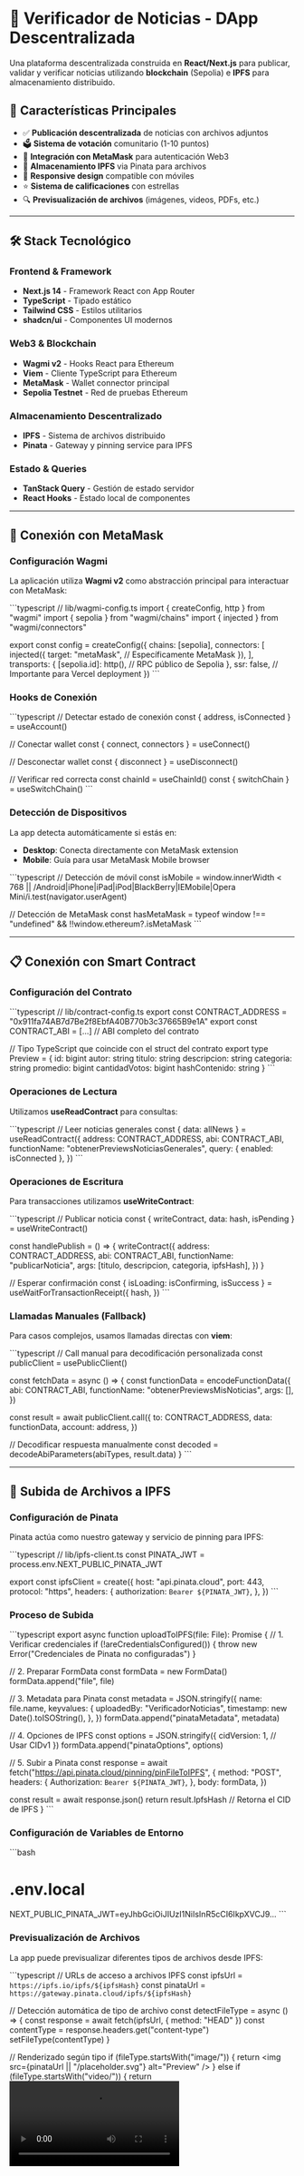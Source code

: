 # 📰 Verificador de Noticias - DApp Descentralizada

Una plataforma descentralizada construida en **React/Next.js** para publicar, validar y verificar noticias utilizando **blockchain** (Sepolia) e **IPFS** para almacenamiento distribuido.

## 🚀 Características Principales

- ✅ **Publicación descentralizada** de noticias con archivos adjuntos
- 🗳️ **Sistema de votación** comunitario (1-10 puntos)
- 🔗 **Integración con MetaMask** para autenticación Web3
- 📁 **Almacenamiento IPFS** via Pinata para archivos
- 📱 **Responsive design** compatible con móviles
- ⭐ **Sistema de calificaciones** con estrellas
- 🔍 **Previsualización de archivos** (imágenes, videos, PDFs, etc.)

---

## 🛠️ Stack Tecnológico

### **Frontend & Framework**
- **Next.js 14** - Framework React con App Router
- **TypeScript** - Tipado estático
- **Tailwind CSS** - Estilos utilitarios
- **shadcn/ui** - Componentes UI modernos

### **Web3 & Blockchain**
- **Wagmi v2** - Hooks React para Ethereum
- **Viem** - Cliente TypeScript para Ethereum
- **MetaMask** - Wallet connector principal
- **Sepolia Testnet** - Red de pruebas Ethereum

### **Almacenamiento Descentralizado**
- **IPFS** - Sistema de archivos distribuido
- **Pinata** - Gateway y pinning service para IPFS

### **Estado & Queries**
- **TanStack Query** - Gestión de estado servidor
- **React Hooks** - Estado local de componentes

---

## 🔗 Conexión con MetaMask

### **Configuración Wagmi**

La aplicación utiliza **Wagmi v2** como abstracción principal para interactuar con MetaMask:

\`\`\`typescript
// lib/wagmi-config.ts
import { createConfig, http } from "wagmi"
import { sepolia } from "wagmi/chains"
import { injected } from "wagmi/connectors"

export const config = createConfig({
  chains: [sepolia],
  connectors: [
    injected({
      target: "metaMask", // Específicamente MetaMask
    }),
  ],
  transports: {
    [sepolia.id]: http(), // RPC público de Sepolia
  },
  ssr: false, // Importante para Vercel deployment
})
\`\`\`

### **Hooks de Conexión**

\`\`\`typescript
// Detectar estado de conexión
const { address, isConnected } = useAccount()

// Conectar wallet
const { connect, connectors } = useConnect()

// Desconectar wallet
const { disconnect } = useDisconnect()

// Verificar red correcta
const chainId = useChainId()
const { switchChain } = useSwitchChain()
\`\`\`

### **Detección de Dispositivos**

La app detecta automáticamente si estás en:
- **Desktop**: Conecta directamente con MetaMask extension
- **Mobile**: Guía para usar MetaMask Mobile browser

\`\`\`typescript
// Detección de móvil
const isMobile = window.innerWidth < 768 || 
  /Android|iPhone|iPad|iPod|BlackBerry|IEMobile|Opera Mini/i.test(navigator.userAgent)

// Detección de MetaMask
const hasMetaMask = typeof window !== "undefined" && !!window.ethereum?.isMetaMask
\`\`\`

---

## 📋 Conexión con Smart Contract

### **Configuración del Contrato**

\`\`\`typescript
// lib/contract-config.ts
export const CONTRACT_ADDRESS = "0x911fa74AB7d7Be2f8EbfA40B770b3c37665B9e1A"
export const CONTRACT_ABI = [...] // ABI completo del contrato

// Tipo TypeScript que coincide con el struct del contrato
export type Preview = {
  id: bigint
  autor: string
  titulo: string
  descripcion: string
  categoria: string
  promedio: bigint
  cantidadVotos: bigint
  hashContenido: string
}
\`\`\`

### **Operaciones de Lectura**

Utilizamos **useReadContract** para consultas:

\`\`\`typescript
// Leer noticias generales
const { data: allNews } = useReadContract({
  address: CONTRACT_ADDRESS,
  abi: CONTRACT_ABI,
  functionName: "obtenerPreviewsNoticiasGenerales",
  query: { enabled: isConnected },
})
\`\`\`

### **Operaciones de Escritura**

Para transacciones utilizamos **useWriteContract**:

\`\`\`typescript
// Publicar noticia
const { writeContract, data: hash, isPending } = useWriteContract()

const handlePublish = () => {
  writeContract({
    address: CONTRACT_ADDRESS,
    abi: CONTRACT_ABI,
    functionName: "publicarNoticia",
    args: [titulo, descripcion, categoria, ipfsHash],
  })
}

// Esperar confirmación
const { isLoading: isConfirming, isSuccess } = useWaitForTransactionReceipt({
  hash,
})
\`\`\`

### **Llamadas Manuales (Fallback)**

Para casos complejos, usamos llamadas directas con **viem**:

\`\`\`typescript
// Call manual para decodificación personalizada
const publicClient = usePublicClient()

const fetchData = async () => {
  const functionData = encodeFunctionData({
    abi: CONTRACT_ABI,
    functionName: "obtenerPreviewsMisNoticias",
    args: [],
  })

  const result = await publicClient.call({
    to: CONTRACT_ADDRESS,
    data: functionData,
    account: address,
  })

  // Decodificar respuesta manualmente
  const decoded = decodeAbiParameters(abiTypes, result.data)
}
\`\`\`

---

## 📁 Subida de Archivos a IPFS

### **Configuración de Pinata**

Pinata actúa como nuestro gateway y servicio de pinning para IPFS:

\`\`\`typescript
// lib/ipfs-client.ts
const PINATA_JWT = process.env.NEXT_PUBLIC_PINATA_JWT

export const ipfsClient = create({
  host: "api.pinata.cloud",
  port: 443,
  protocol: "https",
  headers: {
    authorization: `Bearer ${PINATA_JWT}`,
  },
})
\`\`\`

### **Proceso de Subida**

\`\`\`typescript
export async function uploadToIPFS(file: File): Promise<string> {
  // 1. Verificar credenciales
  if (!areCredentialsConfigured()) {
    throw new Error("Credenciales de Pinata no configuradas")
  }

  // 2. Preparar FormData
  const formData = new FormData()
  formData.append("file", file)
  
  // 3. Metadata para Pinata
  const metadata = JSON.stringify({
    name: file.name,
    keyvalues: {
      uploadedBy: "VerificadorNoticias",
      timestamp: new Date().toISOString(),
    },
  })
  formData.append("pinataMetadata", metadata)

  // 4. Opciones de IPFS
  const options = JSON.stringify({
    cidVersion: 1, // Usar CIDv1
  })
  formData.append("pinataOptions", options)

  // 5. Subir a Pinata
  const response = await fetch("https://api.pinata.cloud/pinning/pinFileToIPFS", {
    method: "POST",
    headers: {
      Authorization: `Bearer ${PINATA_JWT}`,
    },
    body: formData,
  })

  const result = await response.json()
  return result.IpfsHash // Retorna el CID de IPFS
}
\`\`\`

### **Configuración de Variables de Entorno**

\`\`\`bash
# .env.local
NEXT_PUBLIC_PINATA_JWT=eyJhbGciOiJIUzI1NiIsInR5cCI6IkpXVCJ9...
\`\`\`

### **Previsualización de Archivos**

La app puede previsualizar diferentes tipos de archivos desde IPFS:

\`\`\`typescript
// URLs de acceso a archivos IPFS
const ipfsUrl = `https://ipfs.io/ipfs/${ipfsHash}`
const pinataUrl = `https://gateway.pinata.cloud/ipfs/${ipfsHash}`

// Detección automática de tipo de archivo
const detectFileType = async () => {
  const response = await fetch(ipfsUrl, { method: "HEAD" })
  const contentType = response.headers.get("content-type")
  setFileType(contentType)
}

// Renderizado según tipo
if (fileType.startsWith("image/")) {
  return <img src={pinataUrl || "/placeholder.svg"} alt="Preview" />
} else if (fileType.startsWith("video/")) {
  return <video controls src={pinataUrl} />
} else if (fileType.includes("pdf")) {
  return <iframe src={pinataUrl} />
}
\`\`\`

---

## 🔧 Configuración del Proyecto

### **1. Clonar e Instalar**

\`\`\`bash
git clone <repository-url>
cd verificador-noticias
npm install
\`\`\`

### **2. Configurar Variables de Entorno**

\`\`\`bash
# .env.local
NEXT_PUBLIC_PINATA_JWT=tu_jwt_token_de_pinata
\`\`\`

### **3. Obtener JWT de Pinata**

1. Ve a [pinata.cloud](https://pinata.cloud) y crea una cuenta
2. Ve a **API Keys** en tu dashboard
3. Crea una nueva API Key con permisos `pinFileToIPFS`
4. Copia el JWT token generado

### **4. Ejecutar en Desarrollo**

\`\`\`bash
npm run dev
\`\`\`

### **5. Configurar MetaMask**

1. Instala MetaMask en tu navegador
2. Cambia a la red **Sepolia Testnet**
3. Obtén ETH de prueba desde [sepoliafaucet.com](https://sepoliafaucet.com)

---

## 📱 Uso en Móviles

### **Método Recomendado**
1. Instala **MetaMask Mobile**
2. Abre MetaMask app
3. Ve a la pestaña **"Browser"**
4. Navega a la URL de la aplicación
5. Conecta tu wallet normalmente

### **Método Alternativo**
- Usa el navegador móvil normal
- La app detectará automáticamente el dispositivo
- Seguir las instrucciones en pantalla

---

## 🏗️ Arquitectura del Sistema

\`\`\`
┌─────────────────┐    ┌──────────────────┐    ┌─────────────────┐
│   Frontend      │    │   Smart Contract │    │      IPFS       │
│   (Next.js)     │◄──►│   (Sepolia)      │    │   (Pinata)      │
│                 │    │                  │    │                 │
│ • React/TS      │    │ • Solidity       │    │ • File Storage  │
│ • Wagmi/Viem    │    │ • News Storage   │    │ • Distributed   │
│ • TailwindCSS   │    │ • Voting System  │    │ • Permanent     │
└─────────────────┘    └──────────────────┘    └─────────────────┘
         │                       │                       │
         └───────────────────────┼───────────────────────┘
                                 │
                    ┌──────────────────┐
                    │    MetaMask      │
                    │   (Web3 Wallet)  │
                    │                  │
                    │ • Authentication │
                    │ • Transactions   │
                    │ • Account Mgmt   │
                    └──────────────────┘
\`\`\`

---

## 🔍 Funcionalidades Principales

### **📝 Publicar Noticias**
1. Conectar MetaMask
2. Llenar formulario (título, descripción, categoría)
3. Subir archivo a IPFS via Pinata
4. Enviar transacción al smart contract
5. Esperar confirmación en blockchain

### **🗳️ Votar Noticias**
1. Ver noticias en "Noticias Generales"
2. Seleccionar puntuación (1-10)
3. Enviar voto al smart contract
4. Sistema previene votos duplicados
5. Actualización automática de promedios

### **📊 Ver Estadísticas**
- **Mis Noticias**: Noticias que publiqué
- **Mis Votaciones**: Noticias que voté con mi puntuación
- **Estadísticas**: Contadores generales de la plataforma

---

## 🚀 Deployment

### **Vercel (Recomendado)**

\`\`\`bash
# Instalar Vercel CLI
npm i -g vercel

# Deploy
vercel

# Configurar variables de entorno en Vercel dashboard
# NEXT_PUBLIC_PINATA_JWT=tu_jwt_token
\`\`\`

### **Configuración Next.js para Producción**

\`\`\`javascript
// next.config.mjs
const nextConfig = {
  eslint: { ignoreDuringBuilds: true },
  typescript: { ignoreBuildErrors: true },
  images: { unoptimized: true },
  webpack: (config, { isServer }) => {
    if (isServer) {
      config.externals.push('pino-pretty', 'lokijs', 'encoding')
    }
    config.resolve.fallback = {
      ...config.resolve.fallback,
      fs: false, net: false, tls: false, crypto: false,
    }
    return config
  },
  transpilePackages: ['wagmi', 'viem', '@tanstack/react-query'],
}
\`\`\`

---

## 🐛 Troubleshooting

### **Problemas Comunes**

**❌ "MetaMask no detectado"**
- Instala MetaMask extension/app
- Actualiza tu navegador
- En móvil: usa MetaMask browser

**❌ "Red incorrecta"**
- Cambia a Sepolia en MetaMask
- Verifica que tengas ETH de prueba

**❌ "Error de Pinata"**
- Verifica tu JWT token
- Confirma permisos de API Key
- Revisa variables de entorno

**❌ "Transacción fallida"**
- Verifica saldo de ETH
- Aumenta gas limit
- Espera confirmación de red

### **Logs de Debug**

La aplicación incluye componentes de debug:
- `<SimpleContractTest />` - Test rápido de conexiones
- `<NetworkChecker />` - Verificación de red
- `<ContractDebug />` - Debug detallado del contrato

---

## 📚 Recursos Adicionales

- **Wagmi Docs**: [wagmi.sh](https://wagmi.sh)
- **Viem Docs**: [viem.sh](https://viem.sh)
- **Pinata Docs**: [docs.pinata.cloud](https://docs.pinata.cloud)
- **IPFS Docs**: [docs.ipfs.tech](https://docs.ipfs.tech)
- **MetaMask Docs**: [docs.metamask.io](https://docs.metamask.io)

---

## 🤝 Contribuir

1. Fork el proyecto
2. Crea una rama para tu feature (`git checkout -b feature/AmazingFeature`)
3. Commit tus cambios (`git commit -m 'Add some AmazingFeature'`)
4. Push a la rama (`git push origin feature/AmazingFeature`)
5. Abre un Pull Request

---

## 📄 Licencia

Este proyecto está bajo la Licencia MIT - ver el archivo [LICENSE](LICENSE) para detalles.

---

## 🙏 Agradecimientos

- **Wagmi Team** - Por los excelentes hooks de React para Ethereum
- **Pinata** - Por el servicio confiable de IPFS
- **Vercel** - Por el hosting y deployment
- **shadcn/ui** - Por los componentes UI modernos
- **Ethereum Foundation** - Por la infraestructura blockchain

---

**🔗 Links Útiles:**
- [Demo Live](https://tu-app.vercel.app)
- [Smart Contract en Etherscan](https://sepolia.etherscan.io/address/0x911fa74AB7d7Be2f8EbfA40B770b3c37665B9e1A)
- [Documentación Técnica](./docs/)

---

*Construido con ❤️ para la descentralización de la información*
